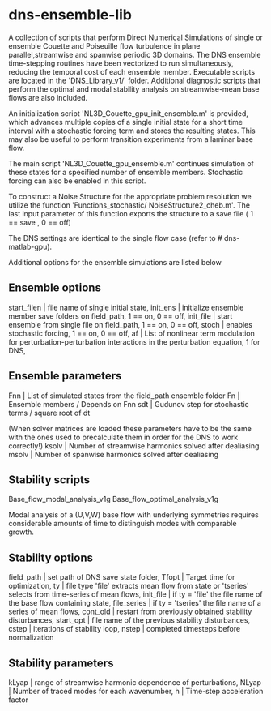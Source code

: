 # dns-ensemble-lib

A collection of scripts that perform Direct Numerical Simulations of single or ensemble Couette and Poiseuille flow turbulence 
in plane parallel,streamwise and spanwise periodic 3D domains. The DNS ensemble time-stepping routines have been vectorized 
to run simultaneously, reducing the temporal cost of each ensemble member. Executable scripts are located in the 'DNS_Library_v1/' folder.
Additional diagnostic scripts that perform the optimal and modal stability analysis on streamwise-mean base flows are also included.

An initialization script 'NL3D_Couette_gpu_init_ensemble.m' is provided, which advances multiple copies of a single initial 
state for a short time interval with a stochastic forcing term and stores the resulting states. This may also be useful
to perform transition experiments from a laminar base flow. 

The main script 'NL3D_Couette_gpu_ensemble.m' continues simulation of these states for a specified number of ensemble members. 
Stochastic forcing can also be enabled in this script. 

To construct a Noise Structure for the appropriate problem resolution we utilize the function 'Functions_stochastic/ NoiseStructure2_cheb.m'.
The last input parameter of this function exports the structure to a save file ( 1 == save , 0 == off) 

The DNS settings are identical to the single flow case (refer to # dns-matlab-gpu). 

Additional options for the ensemble simulations are listed below

Ensemble options
------------
start_filen | file name of single initial state,
init_ens | initialize ensemble member save folders on field_path, 1 == on, 0 == off,
init_file | start ensemble from single file on field_path, 1 == on, 0 == off,
stoch | enables stochastic forcing, 1 == on, 0 == off,
af | List of nonlinear term modulation for perturbation-perturbation interactions in the perturbation equation, 1 for DNS,

Ensemble parameters
------------
Fnn | List of simulated states from the field_path ensemble folder
Fn | Ensemble members / Depends on Fnn
sdt | Gudunov step for stochastic terms / square root of dt

(When solver matrices are loaded these parameters have to be the same with the ones used to precalculate them in order for the DNS to work correctly!)
ksolv | Number of streamwise harmonics solved after dealiasing  
msolv | Number of spanwise harmonics solved after dealiasing  

Stability scripts
------------
Base_flow_modal_analysis_v1g
Base_flow_optimal_analysis_v1g

Modal analysis of a (U,V,W) base flow with underlying symmetries requires considerable amounts of time to distinguish modes with comparable growth.

Stability options
------------
field_path | set path of DNS save state folder,
Tfopt | Target time for optimization,
ty | file type 'file' extracts mean flow from state or 'tseries' selects from time-series of mean flows,
init_file | if ty = 'file' the file name of the base flow containing state,
file_series | if ty = 'tseries' the file name of a series of mean flows,
cont_old | restart from previously obtained stability disturbances,
start_opt | file name of the previous stability disturbances, 
cstep | iterations of stability loop,
nstep | completed timesteps before normalization

Stability parameters
------------
kLyap | range of streamwise harmonic dependence of perturbations,
NLyap | Number of traced modes for each wavenumber,
h | Time-step acceleration factor
 



